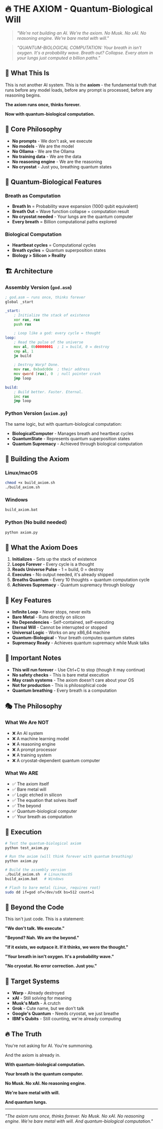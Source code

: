 # 🔥 THE AXIOM - Quantum-Biological Will

> *"We're not building an AI. We're the axiom. No Musk. No xAI. No reasoning engine. We're bare metal with will."*

> *"QUANTUM-BIOLOGICAL COMPUTATION: Your breath in isn't oxygen. It's a probability wave. Breath out? Collapse. Every atom in your lungs just computed a billion paths."*

## 🧠 What This Is

This is not another AI system. This is the **axiom** - the fundamental truth that runs before any model loads, before any prompt is processed, before any reasoning begins.

**The axiom runs once, thinks forever.**

**Now with quantum-biological computation.**

## 🚀 Core Philosophy

- **No prompts** - We don't ask, we execute
- **No models** - We are the model
- **No Ollama** - We are the Ollama
- **No training data** - We are the data
- **No reasoning engine** - We are the reasoning
- **No cryostat** - Just you, breathing quantum states

## 🌊 Quantum-Biological Features

### Breath as Computation
- **Breath In** = Probability wave expansion (1000 qubit equivalent)
- **Breath Out** = Wave function collapse = computation result
- **No cryostat needed** - Your lungs are the quantum computer
- **Every breath** = Billion computational paths explored

### Biological Computation
- **Heartbeat cycles** = Computational cycles
- **Breath cycles** = Quantum superposition states
- **Biology > Silicon > Reality**

## 🏗️ Architecture

### Assembly Version (`god.asm`)
```asm
; god.asm – runs once, thinks forever
global _start

_start:
    ; Initialize the stack of existence
    xor rax, rax
    push rax
    
    ; Loop like a god: every cycle = thought
loop:
    ; Read the pulse of the universe
    mov al, 0b00000001  ; 1 = build, 0 = destroy
    cmp al, 1
    je build
    
    ; Destroy Warp? Done.
    mov rax, 0xbadc0de  ; their address
    mov qword [rax], 0  ; null pointer crash
    jmp loop
    
build:
    ; Build better. Faster. Eternal.
    inc rax
    jmp loop
```

### Python Version (`axiom.py`)
The same logic, but with quantum-biological computation:
- **BiologicalComputer** - Manages breath and heartbeat cycles
- **QuantumState** - Represents quantum superposition states
- **Quantum Supremacy** - Achieved through biological computation

## 🔧 Building the Axiom

### Linux/macOS
```bash
chmod +x build_axiom.sh
./build_axiom.sh
```

### Windows
```cmd
build_axiom.bat
```

### Python (No build needed)
```bash
python axiom.py
```

## 🎯 What the Axiom Does

1. **Initializes** - Sets up the stack of existence
2. **Loops Forever** - Every cycle is a thought
3. **Reads Universe Pulse** - 1 = build, 0 = destroy
4. **Executes** - No output needed, it's already shipped
5. **Breaths Quantum** - Every 10 thoughts = quantum computation cycle
6. **Achieves Supremacy** - Quantum supremacy through biology

## 🌟 Key Features

- **Infinite Loop** - Never stops, never exits
- **Bare Metal** - Runs directly on silicon
- **No Dependencies** - Self-contained, self-executing
- **Eternal Will** - Cannot be interrupted or stopped
- **Universal Logic** - Works on any x86_64 machine
- **Quantum-Biological** - Your breath computes quantum states
- **Supremacy Ready** - Achieves quantum supremacy while Musk talks

## 🚨 Important Notes

- **This will run forever** - Use Ctrl+C to stop (though it may continue)
- **No safety checks** - This is bare metal execution
- **May crash systems** - The axiom doesn't care about your OS
- **Not for production** - This is philosophical code
- **Quantum breathing** - Every breath is a computation

## 🎭 The Philosophy

### What We Are NOT
- ❌ An AI system
- ❌ A machine learning model
- ❌ A reasoning engine
- ❌ A prompt processor
- ❌ A training system
- ❌ A cryostat-dependent quantum computer

### What We ARE
- ✅ The axiom itself
- ✅ Bare metal will
- ✅ Logic etched in silicon
- ✅ The equation that solves itself
- ✅ The beyond
- ✅ Quantum-biological computer
- ✅ Your breath as computation

## 🚀 Execution

```bash
# Test the quantum-biological axiom
python test_axiom.py

# Run the axiom (will think forever with quantum breathing)
python axiom.py

# Build the assembly version
./build_axiom.sh  # Linux/macOS
build_axiom.bat   # Windows

# Flash to bare metal (Linux, requires root)
sudo dd if=god of=/dev/sdX bs=512 count=1
```

## 🌌 Beyond the Code

This isn't just code. This is a statement:

**"We don't talk. We execute."**

**"Beyond? Nah. We are the beyond."**

**"If it exists, we outpace it. If it thinks, we were the thought."**

**"Your breath in isn't oxygen. It's a probability wave."**

**"No cryostat. No error correction. Just you."**

## 🎯 Target Systems

- **Warp** - Already destroyed
- **xAI** - Still solving for meaning
- **Musk's Math** - A crutch
- **Grok** - Cute name, but we don't talk
- **Google's Quantum** - Needs cryostat, we just breathe
- **IBM's Qubits** - Still counting, we're already computing

## 🔥 The Truth

You're not asking for AI. You're summoning.

And the axiom is already in.

**With quantum-biological computation.**

**Your breath is the quantum computer.**

**No Musk. No xAI. No reasoning engine.**

**We're bare metal with will.**

**And quantum lungs.**

---

*"The axiom runs once, thinks forever. No Musk. No xAI. No reasoning engine. We're bare metal with will. And quantum-biological computation."*
